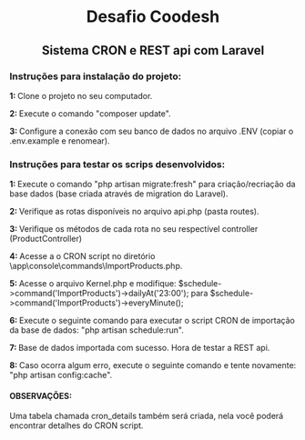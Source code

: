 <h1 align="center">Desafio Coodesh</h1>
<h2 align="center">Sistema CRON e REST api com Laravel</h2>

<h3>Instruções para instalação do projeto:</h3>
<p><strong>1: </strong>Clone o projeto no seu computador.</p>
<p><strong>2: </strong>Execute o comando "composer update".</p>
<p><strong>3: </strong>Configure a conexão com seu banco de dados no arquivo .ENV (copiar o .env.example e renomear).</p>

<h3>Instruções para testar os scrips desenvolvidos:</h3>
<p><strong>1: </strong>Execute o comando "php artisan migrate:fresh" para criação/recriação da base dados (base criada através de migration do Laravel).</p>
<p><strong>2: </strong>Verifique as rotas disponíveis no arquivo api.php (pasta routes).</p>
<p><strong>3: </strong>Verifique os métodos de cada rota no seu respectível controller (ProductController)</p>
<p><strong>4: </strong>Acesse a o CRON script no diretório \app\console\commands\ImportProducts.php.</p>
<p><strong>5: </strong>Acesse o arquivo Kernel.php e modifique: $schedule->command('ImportProducts')->dailyAt('23:00'); para $schedule->command('ImportProducts')->everyMinute();</p>
<p><strong>6: </strong>Execute o seguinte comando para executar o script CRON de importação da base de dados: "php artisan schedule:run".</p>
<p><strong>7: </strong>Base de dados importada com sucesso. Hora de testar a REST api.</p>
<p><strong>8: </strong>Caso ocorra algum erro, execute o seguinte comando e tente novamente: "php artisan config:cache".</p>

<h4>OBSERVAÇÕES:</h4>
<p>Uma tabela chamada cron_details também será criada, nela você poderá encontrar detalhes do CRON script.</p>
